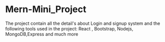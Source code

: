 # Mern-Mini_Project
The project contain all the detail's about Login and signup system and the following tools used in the project: React , Bootstrap, Nodejs, MongoDB,Express and much more
